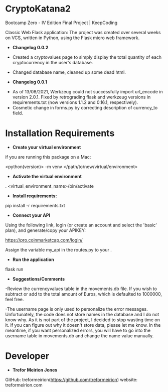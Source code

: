 # CryptoKatana2

Bootcamp Zero - IV Edition Final Project | KeepCoding

Classic Web Flask application: The project was created over several weeks on VCS, written in Python, using the Flask micro web framework.

* **Changelog 0.0.2**

- Created a cryptovalues page to simply display the total quantity of each cryptocurrency in the user's database.

- Changed database name, cleaned up some dead html.

* **Changelog 0.0.1**

- As of 13/08/2021, Werkzeug could not successfully import url_encode in version 2.0.1. Fixed by retrograding flask and werkzeug versions in requirements.txt (now versions 1.1.2 and 0.16.1, respectively).
- Cosmetic change in forms.py by correcting description of currency_to field.

# Installation Requirements

* **Create your virtual environment**

if you are running this package on a Mac:

<python(version)> -m venv </path/to/new/virtual/environment>

* **Activate the virtual environment**

. <virtual_environment_name>/bin/activate

* **Install requirements:**

pip install -r requirements.txt

* **Connect your API**

Using the following link, login (or create an account and select the 'basic' plan), and generate/copy your APIKEY:

https://pro.coinmarketcap.com/login/

Assign the variable my_api in the routes.py to your <APIKEY>.

* **Run the application** 

flask run

* **Suggestions/Comments**

-Review the currencyvalues table in the movements.db file. If you wish to subtract or add to the total amount of Euros, which is defaulted to 1000000, feel free.

-The username page is only used to personalize the error messages. Unfortunately, the code does not store names in the database and I do not know why. As it is not part of the project, I decided to stop wasting time on it. If you can figure out why it doesn't store data, please let me know. In the meantime, if you want personalized errors, you will have to go into the username table in movements.db and change the name value manually.

# Developer

* **Trefor Meirion Jones**

GitHub: treformeirion(https://github.com/treformeirion)
website: treformeirion.com
